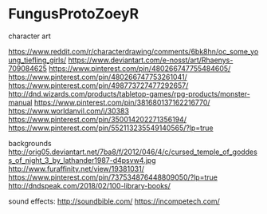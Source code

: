 # FungusProtoZoeyR

character art

https://www.reddit.com/r/characterdrawing/comments/6bk8hn/oc_some_young_tiefling_girls/
https://www.deviantart.com/e-nosst/art/Rhaenys-709084625
https://www.pinterest.com/pin/480266747755484605/
https://www.pinterest.com/pin/480266747753261041/
https://www.pinterest.com/pin/498773727477292657/
http://dnd.wizards.com/products/tabletop-games/rpg-products/monster-manual
https://www.pinterest.com/pin/381680137162216770/
https://www.worldanvil.com/i/30383
https://www.pinterest.com/pin/350014202271356194/
https://www.pinterest.com/pin/552113235549140565/?lp=true

backgrounds
http://orig05.deviantart.net/7ba8/f/2012/046/4/c/cursed_temple_of_goddess_of_night_3_by_lathander1987-d4psvw4.jpg
http://www.furaffinity.net/view/19381031/
https://www.pinterest.com/pin/737534876448809050/?lp=true
http://dndspeak.com/2018/02/100-library-books/

sound effects:
http://soundbible.com/
https://incompetech.com/
